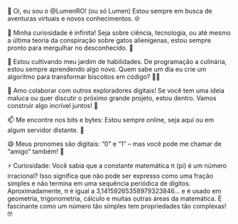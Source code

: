 
👋 Oi, eu sou o @LumenRO! (ou só Lumen) Estou sempre em busca de aventuras virtuais e novos conhecimentos. 🌐

👀 Minha curiosidade é infinita! Seja sobre ciência, tecnologia, ou até mesmo a última teoria da conspiração sobre gatos alienígenas, estou sempre pronto para mergulhar no desconhecido. 🚀

🌱 Estou cultivando meu jardim de habilidades. De programação a culinária, estou sempre aprendendo algo novo. Quem sabe um dia eu crie um algoritmo para transformar biscoitos em código? 🍪👾

💞️ Amo colaborar com outros exploradores digitais! Se você tem uma ideia maluca ou quer discutir o próximo grande projeto, estou dentro. Vamos construir algo incrível juntos! 🤝

📫 Me encontre nos bits e bytes: Estou sempre online, seja aqui ou em algum servidor distante. 📡

😄 Meus pronomes são digitais: “0” e “1” – mas você pode me chamar de “amigo” também! 🤖

⚡ Curiosidade: Você sabia que a constante matemática π (pi) é um número irracional? Isso significa que não pode ser expresso como uma fração simples e não termina em uma sequência periódica de dígitos. Aproximadamente, π é igual a 3,14159265358979323846… e é usado em geometria, trigonometria, cálculo e muitas outras áreas da matemática. É fascinante como um número tão simples tem propriedades tão complexas! 🤓


<!---
LumenRO/LumenRO is a ✨ special ✨ repository because its `README.md` (this file) appears on your GitHub profile.
You can click the Preview link to take a look at your changes.
--->
